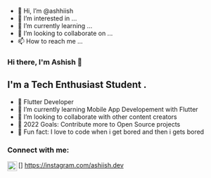 - 👋 Hi, I’m @ashhiish
- 👀 I’m interested in ...
- 🌱 I’m currently learning ...
- 💞️ I’m looking to collaborate on ...
- 📫 How to reach me ...

### Hi there, I'm Ashish 👋
## I'm a Tech Enthusiast Student .

- 💙 Flutter Developer
- 🌱 I’m currently learning Mobile App Developement with Flutter
- 👯 I’m looking to collaborate with other content creators
- 🥅 2022 Goals: Contribute more to Open Source projects
- 👀 Fun fact: I love to code when i get bored and then i gets bored


### Connect with me:
[<img align="left" alt="codeSTACKr | Instagram" width="22px" src="https://cdn.jsdelivr.net/npm/simple-icons@v3/icons/instagram.svg" />] https://instagram.com/ashiish.dev

<br />

<!---
ashhiish/ashhiish is a ✨ special ✨ repository because its `README.md` (this file) appears on your GitHub profile.
You can click the Preview link to take a look at your changes.
--->
